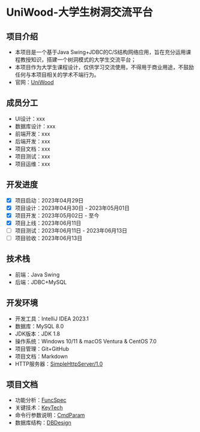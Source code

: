 # UniWood-大学生树洞交流平台

## 项目介绍

- 本项目是一个基于Java Swing+JDBC的C/S结构网络应用，旨在充分运用课程教授知识，搭建一个树洞模式的大学生交流平台；
- 本项目作为大学生课程设计，仅供学习交流使用，不得用于商业用途，不鼓励任何与本项目相关的学术不端行为。
- 官网：[UniWood](http://uniwood.zpss.info)

## 成员分工

- UI设计：xxx
- 数据库设计：xxx
- 前端开发：xxx
- 后端开发：xxx
- 项目文档：xxx
- 项目测试：xxx
- 项目运维：xxx

## 开发进度

- [x] 项目启动：2023年04月29日
- [x] 项目设计：2023年04月30日 - 2023年05月01日
- [x] 项目开发：2023年05月02日 - 至今
- [x] 项目上线：2023年06月11日
- [ ] 项目测试：2023年06月11日 - 2023年06月13日
- [ ] 项目验收：2023年06月13日

## 技术栈

- 前端：Java Swing
- 后端：JDBC+MySQL

## 开发环境

- 开发工具：IntelliJ IDEA 2023.1
- 数据库：MySQL 8.0
- JDK版本：JDK 1.8
- 操作系统：Windows 10/11 & macOS Ventura & CentOS 7.0
- 项目管理：Git+GitHub
- 项目文档：Markdown
- HTTP服务器：[SimpleHttpServer/1.0](https://github.com/Zpss2021/SimpleHttpServer)

## 项目文档

- 功能分析：[FuncSpec](docs/FuncSpec.md)
- 关键技术：[KeyTech](docs/KeyTech.md)
- 命令行参数说明：[CmdParam](docs/CmdParam.md)
- 数据库结构：[DBDesign](docs/DBStruct.md)